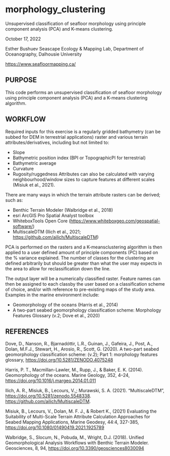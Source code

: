 # morphology_clustering
Unsupervised classification of seafloor morphology using principle component analysis (PCA) and K-means clustering.

October 17, 2022

Esther Bushuev
Seascape Ecology & Mapping Lab, Department of Oceanography, Dalhousie University

https://www.seafloormapping.ca/


## PURPOSE
This code performs an unsupervised classification of seafloor morphology using principle component analysis (PCA) and a K-means clustering algorithm.


## WORKFLOW
Required inputs for this exercise is a regularly gridded bathymetry (can be subbed for DEM in terrestrial applications) raster and various terrain attributes/derivatives, including but not limited to:
- Slope
- Bathymetric position index (BPI or TopographicPI for terrestrial)
- Bathymetric average
- Curvature
- Rugosity/ruggedness
Attributes can also be calculated with varying neighbourhood/window sizes to capture features at different scales (Misiuk et al., 2021).

There are many ways in which the terrain attribute rasters can be derived; such as:
- Benthic Terrain Modeler (Walbridge et al., 2018)
- esri ArcGIS Pro Spatial Analyst toolbox
- WhiteboxTools Open Core (https://www.whiteboxgeo.com/geospatial-software/)
- MultiscaleDTM (Ilich et al., 2021; https://github.com/ailich/MultiscaleDTM)

PCA is performed on the rasters and a K-meansclustering algorithm is then applied to a user defined amount of principle components (PC) based on the % variance explained. 
The number of classes for the clustering are defined arbitrarily but should be greater than what the user may expects in the area to allow for reclassification down the line.

The output layer will be a numerically classified raster. 
Feature names can then be assigned to each classby the user based on a classification scheme of choice, and/or with reference to pre-existing maps of the study area.
Examples in the marine environment include:
- Geomorphology of the oceans (Harris et al., 2014)
- A two-part seabed geomorphology classification scheme: Morphology Features Glossary (v.2; Dove et al., 2020)


## REFERENCES

Dove, D., Nanson, R., Bjarnadóttir, L.R., Guinan, J., Gafeira, J., Post, A., Dolan, M.F.J., Stewart, H., Arosio, R., Scott, G. (2020). A two-part seabed geomorphology classification scheme: (v.2); Part 1: morphology features glossary, https://doi.org/10.5281/ZENODO.4075248

Harris, P. T., Macmillan-Lawler, M., Rupp, J., & Baker, E. K. (2014). Geomorphology of the oceans. Marine Geology, 352, 4–24, https://doi.org/10.1016/j.margeo.2014.01.011

Ilich, A. R., Misiuk, B., Lecours, V.,; Murawski, S. A. (2021). “MultiscaleDTM”, https://doi.org/10.5281/zenodo.5548338. https://github.com/ailich/MultiscaleDTM.

Misiuk, B., Lecours, V., Dolan, M. F. J., & Robert K., (2021) Evaluating the Suitability of Multi-Scale Terrain Attribute Calculation Approaches for Seabed Mapping Applications, Marine Geodesy, 44:4, 327-385, https://doi.org/10.1080/01490419.2021.1925789

Walbridge, S., Slocum, N., Pobuda, M., Wright, D.J. (2018). Unified Geomorphological Analysis Workflows with Benthic Terrain Modeler. Geosciences, 8, 94, https://doi.org/10.3390/geosciences8030094
